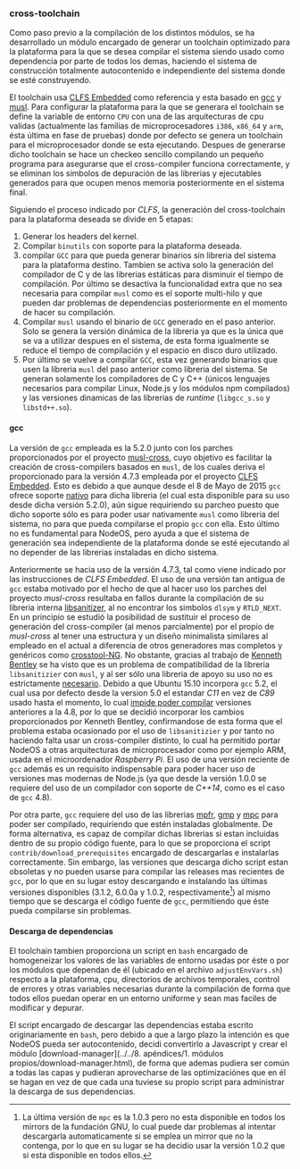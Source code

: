 ### cross-toolchain

Como paso previo a la compilación de los distintos módulos, se ha desarrollado
un módulo encargado de generar un toolchain optimizado para la plataforma para
la que se desea compilar el sistema siendo usado como dependencia por parte de
todos los demas, haciendo el sistema de construcción totalmente autocontenido e
independiente del sistema donde se esté construyendo.

El toolchain usa [CLFS Embedded](http://clfs.org/view/clfs-embedded) como
referencia y esta basado en [gcc](https://gcc.gnu.org) y [musl](musl-libc.org).
Para configurar la plataforma para la que se generara el toolchain se define la
variable de entorno `CPU` con una de las arquitecturas de cpu validas
(actualmente las familias de microprocesadores `i386`, `x86_64` y `arm`, ésta
última en fase de pruebas) donde por defecto se genera un toolchain para el
microprocesador donde se esta ejecutando. Despues de generarse dicho toolchain
se hace un checkeo sencillo compilando un pequeño programa para asegurarse que
el cross-compiler funciona correctamente, y se eliminan los simbolos de
depuración de las librerias y ejecutables generados para que ocupen menos
memoria posteriormente en el sistema final.

Siguiendo el proceso indicado por *CLFS*, la generación del cross-toolchain para
la plataforma deseada se divide en 5 etapas:

1. Generar los headers del kernel.
2. Compilar `binutils` con soporte para la plataforma deseada.
3. compilar `GCC` para que pueda generar binarios sin libreria del sistema para
   la plataforma destino. Tambien se activa solo la generación del compilador de
   C y de las librerias estáticas para disminuir el tiempo de compilación. Por
   último se desactiva la funcionalidad extra que no sea necesaria para compilar
   `musl` como es el soporte multi-hilo y que pueden dar problemas de
   dependencias posteriormente en el momento de hacer su compilación.
4. Compilar `musl` usando el binario de `GCC` generado en el paso anterior. Solo
   se genera la versión dinámica de la libreria ya que es la única que se va a
   utilizar despues en el sistema, de esta forma igualmente se reduce el tiempo
   de compilación y el espacio en disco duro utilizado.
5. Por último se vuelve a compilar `GCC`, esta vez generando binarios que usen
   la libreria `musl` del paso anterior como libreria del sistema. Se generan
   solamente los compiladores de C y C++ (únicos lenguajes necesarios para
   compilar Linux, Node.js y los módulos npm compilados) y las versiones
   dinamicas de las librerias de *runtime* (`libgcc_s.so` y `libstd++.so`).

#### gcc

La versión de `gcc` empleada es la 5.2.0 junto con los parches proporcionados
por el proyecto [musl-cross](https://github.com/GregorR/musl-cross), cuyo
objetivo es facilitar la creación de cross-compilers basados en `musl`, de los
cuales deriva el proporcionado para la versión 4.7.3 empleada por el proyecto
[CLFS Embedded](http://patches.clfs.org/embedded-dev/gcc-4.7.3-musl-1.patch).
Esto es debido a que aunque desde el 8 de Mayo de 2015 `gcc` ofrece soporte
[nativo](https://www.phoronix.com?page=news_item&px=Musl-Libc-GCC-Support) para
dicha libreria (el cual esta disponible para su uso desde dicha versión 5.2.0),
aún sigue requiriendo su parcheo puesto que dicho soporte sólo es para poder
usar nativamente `musl` como libreria del sistema, no para que pueda compilarse
el propio `gcc` con ella. Esto último no es fundamental para NodeOS, pero ayuda
a que el sistema de generación sea independiente de la plataforma donde se esté
ejecutando al no depender de las librerias instaladas en dicho sistema.

Anteriormente se hacia uso de la versión 4.7.3, tal como viene indicado por las
instrucciones de *CLFS Embedded*. El uso de una versión tan antigua de `gcc`
estaba motivado por el hecho de que al hacer uso los parches del proyecto
*musl-cross* resultaba en fallos durante la compilación de su libreria interna
[libsanitizer](https://github.com/gcc-mirror/gcc/tree/master/libsanitizer), al
no encontrar los simbolos `dlsym` y `RTLD_NEXT`. En un principio se estudió la
posibilidad de sustituir el proceso de generación del cross-compiler (al menos
parcialmente) por el propio de *musl-cross* al tener una estructura y un diseño
minimalista similares al empleado en el actual a diferencia de otros generadores
mas completos y genéricos como [crosstool-NG](http://crosstool-ng.org). No
obstante, gracias al trabajo de [Kenneth Bentley](https://github.com/heavyk) se
ha visto que es un problema de compatibilidad de la libreria `libsanitizier` con
`musl`, y al ser sólo una libreria de apoyo su uso no es estrictamente
[necesario](https://github.com/NodeOS/NodeOS/pull/172#issuecomment-142699830).
Debido a que Ubuntu 15.10 incorpora `gcc` 5.2, el cual usa por defecto desde la
version 5.0 el estandar *C11* en vez de *C89* usado hasta el momento, lo cual
[impide poder compilar](https://gcc.gnu.org/ml/gcc-patches/2015-08/msg00375.html)
versiones anteriores a la 4.8, por lo que se decidió incorporar los cambios
proporcionados por Kenneth Bentley, confirmandose de esta forma que el problema
estaba ocasionado por el uso de `libsanitizier` y por tanto no haciendo falta
usar un cross-compiler distinto, lo cual ha permitido portar NodeOS a otras
arquitecturas de microprocesador como por ejemplo ARM, usada en el microordenador
*Raspberry Pi*. El uso de una versión reciente de `gcc` además es un requisito
indispensable para poder hacer uso de versiones mas modernas de Node.js (ya que
desde la versión 1.0.0 se requiere del uso de un compilador con soporte de *C++14*,
como es el caso de `gcc` 4.8).

Por otra parte, `gcc` requiere del uso de las librerias
[mpfr](http://www.mpfr.org), [gmp](https://gmplib.org) y
[mpc](http://mpc.multiprecision.org) para poder ser compilado, requiriendo que
estén instaladas globalmente. De forma alternativa, es capaz de compilar dichas
librerias si estan incluidas dentro de su propio código fuente, para lo que se
proporciona el script `contrib/download_prerequisites` encargado de descargarlas
e instalarlas correctamente. Sin embargo, las versiones que descarga dicho
script estan obsoletas y no pueden usarse para compilar las releases mas
recientes de `gcc`, por lo que en su lugar estoy descargando e instalando las
últimas versiones disponibles (3.1.2, 6.0.0a y 1.0.2, respectivamente[^1]) al
mismo tiempo que se descarga el código fuente de `gcc`, permitiendo que éste
pueda compilarse sin problemas.

#### Descarga de dependencias

El toolchain tambien proporciona un script en `bash` encargado de homogeneizar
los valores de las variables de entorno usadas por éste o por los módulos que
dependan de él (ubicado en el archivo `adjustEnvVars.sh`) respecto a la
plataforma, cpu, directorios de archivos temporales, control de errores y otras
variables necesarias durante la compilación de forma que todos ellos puedan
operar en un entorno uniforme y sean mas faciles de modificar y depurar.

El script encargado de descargar las dependencias estaba escrito originariamente
en `bash`, pero debido a que a largo plazo la intención es que NodeOS pueda ser
autocontenido, decidi convertirlo a Javascript y crear el módulo
[download-manager](../../8. apéndices/1. módulos propios/download-manager.html),
de forma que ademas pudiera ser común a todas las capas y pudieran aprovecharse
de las optimizaciónes que en él se hagan en vez de que cada una tuviese su
propio script para administrar la descarga de sus dependencias.


[^1]: La última versión de `mpc` es la 1.0.3 pero no esta disponible en todos los mirrors de la fundación GNU, lo cual puede dar problemas al intentar descargarla automaticamente si se emplea un mirror que no la contenga, por lo que en su lugar se ha decidio usar la versión 1.0.2 que si esta disponible en todos ellos.
